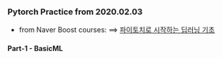 ### Pytorch Practice from 2020.02.03
 - from Naver Boost courses: ==> [파이토치로 시작하는 딥러닝 기초](https://www.edwith.org/boostcourse-dl-pytorch)

#### Part-1 - BasicML
